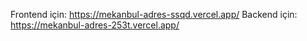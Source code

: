 Frontend için: https://mekanbul-adres-ssqd.vercel.app/
Backend için:  https://mekanbul-adres-253t.vercel.app/
